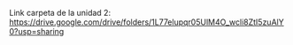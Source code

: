 Link carpeta de la unidad 2: https://drive.google.com/drive/folders/1L77elupqr05UlM4O_wcli8ZtI5zuAlY0?usp=sharing
